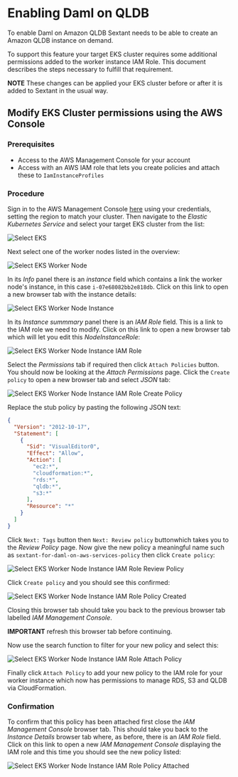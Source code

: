 # Enabling Daml on QLDB

To enable Daml on Amazon QLDB Sextant needs to be able to create an Amazon QLDB
instance on demand.

To support this feature your target EKS cluster requires some additional
permissions added to the worker instance IAM Role. This document describes the
steps necessary to fulfill that requirement.

__NOTE__ These changes can be applied your EKS cluster before or after it is
added to Sextant in the usual way.

## Modify EKS Cluster permissions using the AWS Console

### Prerequisites

- Access to the AWS Management Console for your account
- Access with an AWS IAM role that lets you create policies and attach these to
  `IamInstanceProfiles`

### Procedure

Sign in to the AWS Management Console [here](https://console.aws.amazon.com)
using your credentials, setting the region to match your cluster. Then navigate
to the _Elastic Kubernetes Service_ and select your target EKS cluster from the
list:

![Select EKS](../images/daml-on-qldb-select-eks-cluster.png)

Next select one of the worker nodes listed in the overview:

![Select EKS Worker Node](../images/daml-on-qldb-select-eks-cluster-node.png)

In its *Info* panel there is an _instance_ field which contains a link the
worker node's instance, in this case `i-07e68082bb2e818db`. Click on this link
to open a new browser tab with the instance details:

![Select EKS Worker Node Instance](../images/daml-on-qldb-select-eks-cluster-node-instance.png)

In its *Instance summmary* panel there is an _IAM Role_ field. This is a link
to the IAM role we need to modify. Click on this link to open a new browser tab
which will let you edit this *NodeInstanceRole*:

![Select EKS Worker Node Instance IAM Role](../images/daml-on-qldb-select-eks-cluster-node-instance-iam-role.png)

Select the *Permissions* tab if required then click `Attach Policies` button.
You should now be looking at the *Attach Permissions* page. Click the
`Create policy` to open a new browser tab and select _JSON_ tab:

![Select EKS Worker Node Instance IAM Role Create Policy](../images/daml-on-qldb-select-eks-cluster-node-instance-iam-role-create-policy.png)

Replace the stub policy by pasting the following JSON text:

```json
{
  "Version": "2012-10-17",
  "Statement": [
    {
      "Sid": "VisualEditor0",
      "Effect": "Allow",
      "Action": [
        "ec2:*",
        "cloudformation:*",
        "rds:*",
        "qldb:*",
        "s3:*"
      ],
      "Resource": "*"
    }
  ]
}
```

Click `Next: Tags` button then `Next: Review policy` buttonwhich takes you to
the *Review Policy* page. Now give the new policy a meaningful name such as
`sextant-for-daml-on-aws-services-policy` then click `Create policy`:

![Select EKS Worker Node Instance IAM Role Review Policy](../images/daml-on-qldb-select-eks-cluster-node-instance-iam-role-review-policy.png)

Click `Create policy` and you should see this confirmed:

![Select EKS Worker Node Instance IAM Role Policy Created](../images/daml-on-qldb-select-eks-cluster-node-instance-iam-role-policy-created.png)

Closing this browser tab should take you back to the previous browser tab
labelled *IAM Management Console*.

__IMPORTANT__ refresh this browser tab before continuing.

Now use the search function to filter for your new policy and select this:

![Select EKS Worker Node Instance IAM Role Attach Policy](../images/daml-on-qldb-select-eks-cluster-node-instance-iam-role-attach-policy.png)

Finally click `Attach Policy` to add your new policy to the IAM role for your
worker instance which now has permissions to manage RDS, S3 and QLDB via
CloudFormation.

### Confirmation

To confirm that this policy has been attached first close the
*IAM Management Console* browser tab. This should take you back to the
*Instance Details* browser tab where, as before, there is an _IAM Role_ field.
Click on this link to open a new *IAM Management Console* displaying the IAM
role and this time you should see the new policy listed:

![Select EKS Worker Node Instance IAM Role Policy Attached](../images/daml-on-qldb-select-eks-cluster-node-instance-iam-role-policy-attached.png)
